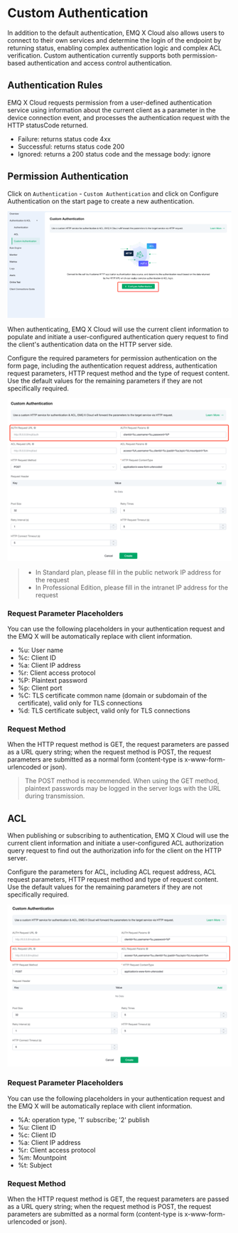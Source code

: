 # Custom Authentication

In addition to the default authentication, EMQ X Cloud also allows users to connect to their own services and determine the login of the endpoint by returning status, enabling complex authentication logic and complex ACL verification. Custom authentication currently supports both permission-based authentication and access control authentication.

## Authentication Rules

EMQ X Cloud requests permission from a user-defined authentication service using information about the current client as a parameter in the device connection event, and processes the authentication request with the HTTP statusCode returned.

 - Failure: returns status code 4xx 
 - Successful: returns status code 200 
 - Ignored: returns a 200 status code and the message body: ignore
 

 ## Permission Authentication
 Click on `Authentication` - `Custom Authentication` and click on Configure Authentication on the start page to create a new authentication.

 ![http_auth](./_assets/http_default.png)

 When authenticating, EMQ X Cloud will use the current client information to populate and initiate a user-configured authentication query request to find the client's authentication data on the HTTP server side.

 Configure the required parameters for permission authentication on the form page, including the authentication request address, authentication request parameters, HTTP request method and the type of request content. Use the default values for the remaining parameters if they are not specifically required.

 ![http_auth](./_assets/http_auth_1.png)

> - In Standard plan, please fill in the public network IP address for the request
> - In Professional Edition, please fill in the intranet IP address for the request



### Request Parameter Placeholders
You can use the following placeholders in your authentication request and the EMQ X will be automatically replace with client information.

 - %u: User name
 - %c: Client ID
 - %a: Client IP address
 - %r: Client access protocol
 - %P: Plaintext password
 - %p: Client port
 - %C: TLS certificate common name (domain or subdomain of the certificate), valid only for TLS connections
 - %d: TLS certificate subject, valid only for TLS connections
 

### Request Method
When the HTTP request method is GET, the request parameters are passed as a URL query string; when the request method is POST, the request parameters are submitted as a normal form (content-type is x-www-form-urlencoded or json).

> The POST method is recommended. When using the GET method, plaintext passwords may be logged in the server logs with the URL during transmission.

 ## ACL
 
 When publishing or subscribing to authentication, EMQ X Cloud will use the current client information and initiate a user-configured ACL authorization query request to find out the authorization info for the client on the HTTP server.

 Configure the parameters for ACL, including ACL request address, ACL request parameters, HTTP request method and type of request content. Use the default values for the remaining parameters if they are not specifically required.

  ![http_auth](./_assets/http_auth_2.png)

 ### Request Parameter Placeholders
You can use the following placeholders in your authentication request and the EMQ X will be automatically replace with client information.

 - %A: operation type, '1' subscribe; '2' publish
 - %u: Client ID
 - %c: Client ID
 - %a: Client IP address
 - %r: Client access protocol
 - %m: Mountpoint
 - %t: Subject
 
### Request Method
When the HTTP request method is GET, the request parameters are passed as a URL query string; when the request method is POST, the request parameters are submitted as a normal form (content-type is x-www-form-urlencoded or json).